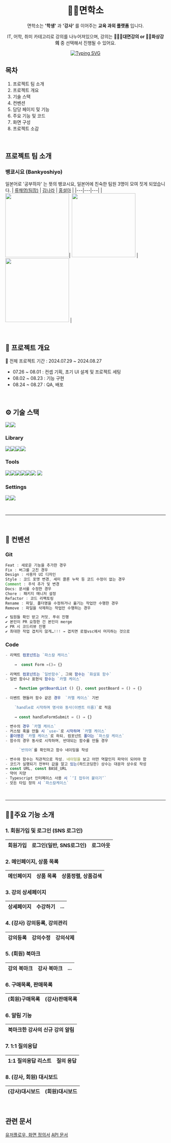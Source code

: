 <div align=center>
  
# 🙋‍♂면학소 
면학소는 **'학생'** 과 **'강사'** 를 이어주는 **교육 과외 플랫폼** 입니다.

IT, 어학, 취미 카테고리로 강의를 나누어져있으며, 강의는 **👩‍👩‍👦대면강의 or 🧑‍💻화상강의** 중 선택해서 진행될 수 있어요.

[![Typing SVG](https://readme-typing-svg.demolab.com?font=Fira+Code&size=16&pause=1000&color=FFFFFF&width=435&lines='면학'과+'장소'를+합쳐+'면학하는+곳'+이라는+뜻이에요)](https://git.io/typing-svg)

</div>

  
## 목차
1. 프로젝트 팀 소개
2. 프로젝트 개요
3. 기술 스택
4. 컨벤션
5. 담당 페이지 및 기능
6. 주요 기능 및 코드
7. 화면 구성
8. 프로젝트 소감


<br />


## 프로젝트 팀 소개
### 뱅쿄시요 (Bankyoshiyo) 

일본어로 '공부하자' 는 뜻의 뱅쿄시요, 일본어에 친숙한 팀원 3명이 모여 짓게 되었습니다. 
| [류채영(팀장)](https://github.com/chaeyoungg) | [김나라](https://github.com/C5D2) | [홍설아](https://github.com/sulahhong) |
|---|---|---|
|<img src="https://github.com/chaeyoungg/Myeonhakso/blob/dev/public/readme/profile.png" width="200" height="200">| <img src="https://github.com/chaeyoungg/Myeonhakso/blob/dev/public/readme/메타몽.jpg" width="200" height="200" /> | <img src="https://github.com/chaeyoungg/Myeonhakso/blob/dev/public/readme/KakaoTalk_20240826_163751761.png"  width="200" height="200"/> |

<br />

## 📑 프로젝트 개요
📆 전체 프로젝트 기간 : 2024.07.29 ~ 2024.08.27

- 07.26 ~ 08.01 : 컨셉 기획, 초기 UI 설계 및 프로젝트 세팅
- 08.02 ~ 08.23 : 기능 구현
- 08.24 ~ 08.27 : QA, 배포

<br />

## ⚙️ 기술 스택
<img src="https://img.shields.io/badge/Next.js-000?logo=nextdotjs&logoColor=fff&style=for-the-badge" /><img src="https://img.shields.io/badge/TypeScript-007ACC?style=for-the-badge&logo=typescript&logoColor=white" />
### Library
<img src="https://img.shields.io/badge/React-61DAFB?style=for-the-badge&logo=React&logoColor=blue"><img src="https://img.shields.io/badge/Tailwind-38B2AC?style=for-the-badge&logo=tailwind-css&logoColor=white"><img src="https://img.shields.io/badge/swiper-6332F6?style=for-the-badge&logo=swiper&logoColor=white"><img src="https://img.shields.io/badge/kakao Map-FFCD00?style=for-the-badge&logo=kakao&logoColor=black">
### Tools
<img src="https://img.shields.io/badge/Visual_Studio-5C2D91?style=for-the-badge&logo=visual%20studio&logoColor=white" /><img src="https://img.shields.io/badge/Notion-000000?style=for-the-badge&logo=notion&logoColor=white" /><img src="https://img.shields.io/badge/MongoDBCompass-4EA94B?style=for-the-badge&logo=mongodb&logoColor=white" /><img src="https://img.shields.io/badge/GitHub-100000?style=for-the-badge&logo=github&logoColor=white" /><img src="https://img.shields.io/badge/Vercel-000000?style=for-the-badge&logo=vercel&logoColor=white" /><img src="https://img.shields.io/badge/Bruno-F4AA41?style=for-the-badge&logo=Bruno&logoColor=white"> <img src="https://img.shields.io/badge/chart.js-FF6384?style=for-the-badge&logo=chartdotjs&logoColor=white">
### Settings
<img src="https://img.shields.io/badge/ESLint-4B32C3?style=for-the-badge&logo=ESLint&logoColor=white"><img src="https://img.shields.io/badge/Prettier-20B2AA?style=for-the-badge&logo=Prettier&logoColor=white">

<br />

---

<br />


## 📢 컨벤션
### Git

```JavaScript
Feat : 새로운 기능을 추가한 경우
Fix : 버그를 고친 경우
Design : 사용자 UI 디자인
Style : 코드 포맷 변경, 세미 콜론 누락 등 코드 수정이 없는 경우
Comment : 주석 추가 및 변경
Docs: 문서를 수정한 경우
Chore : 패키지 매니저 설정
Refactor : 코드 리팩토링
Rename : 파일, 폴더명을 수정하거나 옮기는 작업만 수행한 경우
Remove : 파일을 삭제하는 작업만 수행하는 경우

✔️ 팀원들 확인 받고 커밋, 푸쉬 진행
✔️ 본인이 PR 요청한 건 본인이 merge
✔️ PR 시 코드리뷰 진행
✔️ 최대한 작업 겹치지 않게…!!! → 겹치면 로컬vsc에서 머지하는 것으로
```

### Code
```JavaScript
- 리액트 컴포넌트는 `파스칼 케이스`
    
    →  const Form =()⇒ {}
    
- 리액트 컴포넌트는 `일반함수`, 그외 함수는 `화살표 함수`
- 일반 함수나 표현식 함수는 `카멜 케이스`
    
    → function getBoardList () {}, const postBoard = () ⇒ {} 
    
- 이벤트 핸들러 함수 같은 경우  `카멜 케이스` 기반
    
    `handle로 시작하며 명사와 동사(이벤트 이름)`로 적음
    
    → const handleFormSubmit = () ⇒ {}
    
- 변수의 경우 `카멜 케이스`
- 커스텀 훅을 만들 시 `use~`로 시작하며 `카멜 케이스`
- 폴더명은 `카멜 케이스`로 하되, 컴포넌트 폴더는 `파스칼 케이스`
- 함수의 경우 동사로 시작하며, 반대되는 함수를 만들 경우

      `반의어`를 확인하고 함수 네이밍을 작성

- 변수와 함수는 직관적으로 작성. 네이밍을 보고 어떤 역할인지 파악이 되어야 함
- 코드가 실행되기 전부터 값을 알고 있는(하드코딩한) 상수는 대문자 상수로 작성
→ const URL, const BASE_URL
- 약어 지양
- Typescript 인터페이스 사용 시 `‘I 접두어 붙이기’`
- 모든 타입 정의 시 `파스칼케이스`
```

<br />

---


## 🧑‍🏫주요 기능 소개
### 1. 회원가입 및 로그인 (SNS 로그인)
|회원가입|로그인(일반, SNS로그인)|로그아웃|
|---|---|---|

### 2. 메인페이지, 상품 목록
|메인페이지|상품 목록|상품정렬, 상품검색|
|---|---|---|

### 3. 강의 상세페이지
|상세페이지|수강하기|...|
|---|---|---|

### 4. (강사) 강의등록, 강의관리
|강의등록|강의수정|강의삭제|
|---|---|---|

### 5. (회원) 북마크
|강의 북마크|강사 북마크|...|
|---|---|---|

### 6. 구매목록, 판매목록
|(회원)구매목록|(강사)판매목록|
|---|---|

### 6. 알림 기능
|북마크한 강사의 신규 강의 알림|
|---|

### 7. 1:1 질의응답
|1:1 질의응답 리스트|질의 응답|
|---|---|

### 8. (강사, 회원) 대시보드
|(강사)대시보드|(회원)대시보드|
|---|---|


<br />

## 관련 문서
[유저플로우, 화면 정의서](https://www.figma.com/design/uB7RPFGDbdejMkgmQGD8SG/MyeonHakSo?node-id=0-1&t=tcdw3SmsRPJIg7G4-1)
[API 문서](https://api.fesp.shop/apidocs/)
